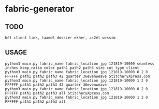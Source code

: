 # fabric-generator

## TODO
    bél client link, taamel dossier ekher, as2él wessim
## USAGE
    python3 main.py fabric_name fabric_location jpg 121819-10000 seamless inches keep_ratio color path1 path2 path3 size cut type client
    python3 main.py fabric_name fabric_location jpg 121819-10000 0 2 0 FFFFFF path1 path2 path3 42 quarter 36evenweave StitcheryXpress.com
    python3 main.py fabric_name fabric_location jpg 121819-10000 1 2 0 FFFFFF path1 path2 path3 42 quarter 36evenweave
    python3 main.py fabric_name fabric_location jpg 121819-10000 0 2 0 FFFFFF path1 path2 path3 all StitcheryXpress.com
    python3 main.py fabric_name fabric_location jpg 121819-10000 1 2 0 FFFFFF path1 path2 path3 all